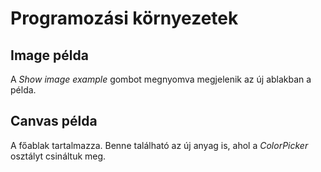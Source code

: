 # Programozási környezetek

## Image példa

A *Show image example* gombot megnyomva megjelenik az új ablakban a példa.

## Canvas példa

A főablak tartalmazza. Benne található az új anyag is, ahol a *ColorPicker* osztályt csináltuk meg. 